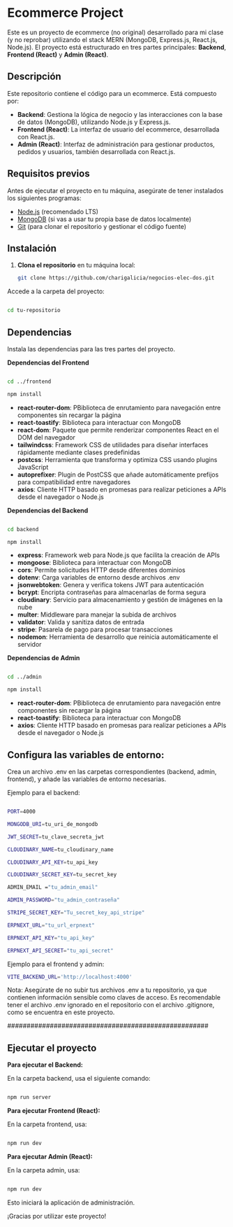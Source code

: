 # Ecommerce Project

Este es un proyecto de ecommerce (no original) desarrollado para mi clase (y no reprobar) utilizando el stack MERN (MongoDB, Express.js, React.js, Node.js). El proyecto está estructurado en tres partes principales: **Backend**, **Frontend (React)** y **Admin (React)**.

## Descripción

Este repositorio contiene el código para un ecommerce. Está compuesto por:

- **Backend**: Gestiona la lógica de negocio y las interacciones con la base de datos (MongoDB), utilizando Node.js y Express.js.
- **Frontend (React)**: La interfaz de usuario del ecommerce, desarrollada con React.js.
- **Admin (React)**: Interfaz de administración para gestionar productos, pedidos y usuarios, también desarrollada con React.js.

## Requisitos previos

Antes de ejecutar el proyecto en tu máquina, asegúrate de tener instalados los siguientes programas:

- [Node.js](https://nodejs.org/) (recomendado LTS)
- [MongoDB](https://www.mongodb.com/try/download/community) (si vas a usar tu propia base de datos localmente)
- [Git](https://git-scm.com/) (para clonar el repositorio y gestionar el código fuente)


## Instalación

1. **Clona el repositorio** en tu máquina local:

   ```bash
   git clone https://github.com/charigalicia/negocios-elec-dos.git

Accede a la carpeta del proyecto:

 ```bash

cd tu-repositorio

 ```


## Dependencias
Instala las dependencias para las tres partes del proyecto.


**Dependencias del Frontend**

 ```bash

cd ../frontend

npm install 

 ```

- **react-router-dom**: PBiblioteca de enrutamiento para navegación entre componentes sin recargar la página
- **react-toastify**: Biblioteca para interactuar con MongoDB
- **react-dom**: Paquete que permite renderizar componentes React en el DOM del navegador
- **tailwindcss**: Framework CSS de utilidades para diseñar interfaces rápidamente mediante clases predefinidas
- **postcss**: Herramienta que transforma y optimiza CSS usando plugins JavaScript
- **autoprefixer**: Plugin de PostCSS que añade automáticamente prefijos para compatibilidad entre navegadores
- **axios**: Cliente HTTP basado en promesas para realizar peticiones a APIs desde el navegador o Node.js


**Dependencias del Backend**

 ```bash

cd backend

npm install 
 ```

- **express**: Framework web para Node.js que facilita la creación de APIs
- **mongoose**: Biblioteca para interactuar con MongoDB
- **cors**: Permite solicitudes HTTP desde diferentes dominios
- **dotenv**: Carga variables de entorno desde archivos .env
- **jsonwebtoken**: Genera y verifica tokens JWT para autenticación
- **bcrypt**: Encripta contraseñas para almacenarlas de forma segura
- **cloudinary**: Servicio para almacenamiento y gestión de imágenes en la nube
- **multer**: Middleware para manejar la subida de archivos
- **validator**: Valida y sanitiza datos de entrada
- **stripe**: Pasarela de pago para procesar transacciones
- **nodemon**: Herramienta de desarrollo que reinicia automáticamente el servidor


**Dependencias de Admin**

 ```bash

cd ../admin

npm install 
 ```

- **react-router-dom**: PBiblioteca de enrutamiento para navegación entre componentes sin recargar la página
- **react-toastify**: Biblioteca para interactuar con MongoDB
- **axios**: Cliente HTTP basado en promesas para realizar peticiones a APIs desde el navegador o Node.js



## Configura las variables de entorno:

Crea un archivo .env en las carpetas correspondientes (backend, admin, frontend), y añade las variables de entorno necesarias. 

Ejemplo para el backend:

 ```bash

PORT=4000

MONGODB_URI=tu_uri_de_mongodb

JWT_SECRET=tu_clave_secreta_jwt

CLOUDINARY_NAME=tu_cloudinary_name

CLOUDINARY_API_KEY=tu_api_key

CLOUDINARY_SECRET_KEY=tu_secret_key

ADMIN_EMAIL ="tu_admin_email"

ADMIN_PASSWORD="tu_admin_contraseña"

STRIPE_SECRET_KEY="Tu_secret_key_api_stripe"

ERPNEXT_URL="tu_url_erpnext"

ERPNEXT_API_KEY="tu_api_key"

ERPNEXT_API_SECRET="tu_api_secret"

 ```

 Ejemplo para el frontend y admin:

 ```bash
VITE_BACKEND_URL='http://localhost:4000'
 ```

Nota: Asegúrate de no subir tus archivos .env a tu repositorio, ya que contienen información sensible como claves de acceso. Es recomendable tener el archivo .env ignorado en el repositorio con el archivo .gitignore, como se encuentra en este proyecto.

####################################################
## Ejecutar el proyecto

**Para ejecutar el Backend:**

En la carpeta backend, usa el siguiente comando:

 ```bash

npm run server

 ```


**Para ejecutar  Frontend (React):**


En la carpeta frontend, usa:


 ```bash

npm run dev
 ```

**Para ejecutar Admin (React):**

En la carpeta admin, usa:


 ```bash

npm run dev

 ```

Esto iniciará la aplicación de administración.


¡Gracias por utilizar este proyecto!


